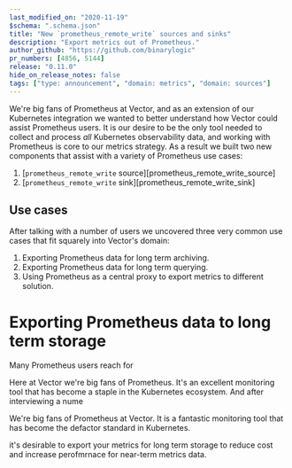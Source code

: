 ```yaml
---
last_modified_on: "2020-11-19"
$schema: ".schema.json"
title: "New `prometheus_remote_write` sources and sinks"
description: "Export metrics out of Prometheus."
author_github: "https://github.com/binarylogic"
pr_numbers: [4856, 5144]
release: "0.11.0"
hide_on_release_notes: false
tags: ["type: announcement", "domain: metrics", "domain: sources"]
---
```


We're big fans of Prometheus at Vector, and as an extension of our Kubernetes
integration we wanted to better understand how Vector could assist Prometheus
users. It is our desire to be the only tool needed to collect and process _all_
Kubernetes observability data, and working with Prometheus is core to our
metrics strategy. As a result we built two new components that assist with a
variety of Prometheus use cases:

1. [`prometheus_remote_write` source][prometheus_remote_write_source]
2. [`prometheus_remote_write` sink][prometheus_remote_write_sink]

## Use cases

After talking with a number of users we uncovered three very common
use cases that fit squarely into Vector's domain:

1. Exporting Prometheus data for long term archiving.
2. Exporting Prometheus data for long term querying.
3. Using Prometheus as a central proxy to export metrics to different solution.

##

# Exporting Prometheus data to long term storage

Many Prometheus users reach for



Here at Vector we're big fans of Prometheus. It's an excellent monitoring tool
that has become a staple in the Kubernetes ecosystem. And after interviewing
a nume

We're big fans of Prometheus at Vector. It is a fantastic monitoring tool that
has become the defactor standard in Kubernetes.



 it's desirable to
export your metrics for long term storage to reduce cost and increase perofmrnace
for near-term metrics data.
